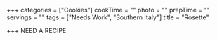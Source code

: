 +++
categories = ["Cookies"]
cookTime = ""
photo = ""
prepTime = ""
servings = ""
tags = ["Needs Work", "Southern Italy"]
title = "Rosette"

+++
NEED A RECIPE